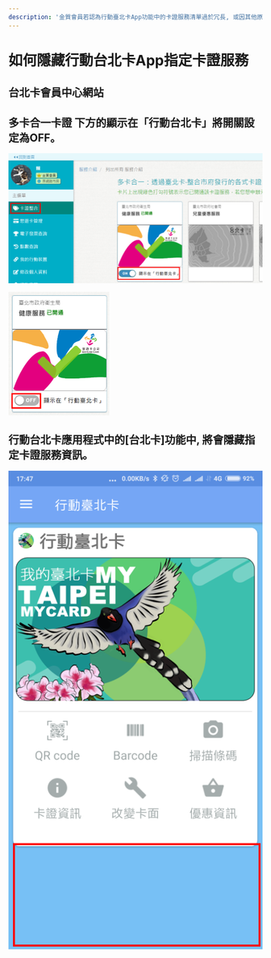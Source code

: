 ```yaml
---
description: '金質會員若認為行動臺北卡App功能中的卡證服務清單過於冗長, 或因其他原因想要隱藏某些卡證服務'
---
```


# 如何隱藏行動台北卡App指定卡證服務

## 台北卡會員中心網站

## 多卡合一卡證 下方的顯示在「行動台北卡」將開關設定為OFF。

![&#x65BC;&#x591A;&#x5361;&#x5408;&#x4E00;&#x65B9;&#x5DF2;&#x958B;&#x901A;&#x7684;&#x5361;&#x8B49;&#x670D;&#x52D9;](../.gitbook/assets/web_hidden01.png)

![&#x9EDE;&#x64CA;&#x6309;&#x9215;&#x5F8C;&#x6703;&#x8B8A;&#x66F4;&#x70BA;OFF](../.gitbook/assets/web_hidden02.png)

## 行動台北卡應用程式中的\[台北卡\]功能中, 將會隱藏指定卡證服務資訊。

![&#x6307;&#x5B9A;&#x7684;&#x5361;&#x8B49;&#x670D;&#x52D9;&#x96B1;&#x85CF;&#x4E0D;&#x986F;&#x793A;](../.gitbook/assets/app_512.png)

